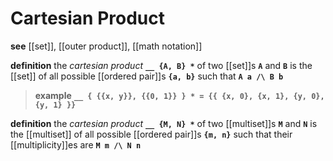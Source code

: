 # Cartesian Product

**see** [[set]], [[outer product]], [[math notation]]

**definition** the _cartesian product_ **`__ {A, B} *`** of two [[set]]s **`A`** and **`B`** is the [[set]] of all possible [[ordered pair]]s **`{a, b}`** such that **`A a /\ B b`**

> **example** **`__ { {{x, y}}, {{0, 1}} } * = {{ {x, 0}, {x, 1}, {y, 0}, {y, 1} }}`**

**definition** the _cartesian product_ **`__ {M, N} *`** of two [[multiset]]s **`M`** and **`N`** is the [[multiset]] of all possible [[ordered pair]]s **`{m, n}`** such that their [[multiplicity]]es are **`M m /\ N n`**
